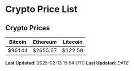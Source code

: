 # Crypto Price List

## Crypto Prices
| Bitcoin | Ethereum | Litecoin |
| ------- | -------- | -------- |
| $96144 | $2655.67 | $122.59 |
**Last Updated:** 2025-02-13 15:54 UTC
**Last Updated:** $DATE$
